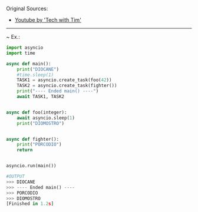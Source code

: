 
Original Sources:
- [Youtube by 'Tech with Tim'](https://www.youtube.com/watch?v=t5Bo1Je9EmE)
---

~ Ex.:
```python
import asyncio
import time

async def main():
	print("DIOCANE")
	#time.sleep(1)
	TASK1 = asyncio.create_task(foo(42))
	TASK2 = asyncio.create_task(fighter())
	print("---- Ended main() ----")
	await TASK1, TASK2


async def foo(integer):	
	await asyncio.sleep(1)
	print("DIOMOSTRO")


async def fighter():	
	print("PORCODIO")
	return


asyncio.run(main())
```

```python
#OUTPUT
>>> DIOCANE
>>> ---- Ended main() ----
>>> PORCODIO
>>> DIOMOSTRO
[Finished in 1.2s]
```
